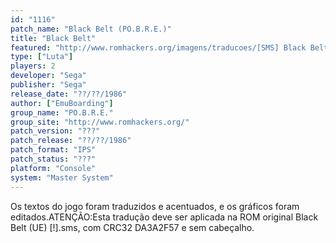 ```yaml
---
id: "1116"
patch_name: "Black Belt (PO.B.R.E.)"
title: "Black Belt"
featured: "http://www.romhackers.org/imagens/traducoes/[SMS] Black Belt - POBRE - 1.png"
type: ["Luta"]
players: 2
developer: "Sega"
publisher: "Sega"
release_date: "??/??/1986"
author: ["EmuBoarding"]
group_name: "PO.B.R.E."
group_site: "http://www.romhackers.org/"
patch_version: "???"
patch_release: "??/??/1986"
patch_format: "IPS"
patch_status: "???"
platform: "Console"
system: "Master System"
---
```


Os textos do jogo foram traduzidos e acentuados, e os gráficos foram editados.ATENÇÃO:Esta tradução deve ser aplicada na ROM original Black Belt (UE) [!].sms, com CRC32 DA3A2F57 e sem cabeçalho.